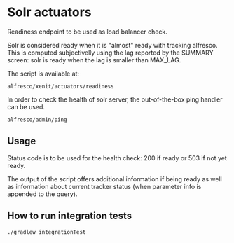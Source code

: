 # Solr actuators

Readiness endpoint to be used as load balancer check.

Solr is considered ready when it is "almost" ready with tracking alfresco.  
This is computed subjectivelly using the lag reported by the SUMMARY screen: solr is ready when the lag is smaller than MAX_LAG.

The script is available at:

    alfresco/xenit/actuators/readiness

In order to check the health of solr server, the out-of-the-box ping handler can be used.

    alfresco/admin/ping

## Usage

Status code is to be used for the health check: 200 if ready or 503 if not yet ready.

The output of the script offers additional information if being ready as well as information about current tracker status (when parameter info is appended to the query).

## How to run integration tests

    ./gradlew integrationTest

